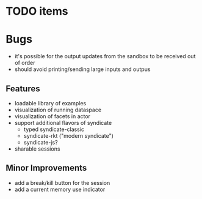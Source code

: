 # TODO items

# Bugs
- it's possible for the output updates from the sandbox to be received out of order
- should avoid printing/sending large inputs and outpus

## Features
- loadable library of examples
- visualization of running dataspace
- visualization of facets in actor
- support additional flavors of syndicate
  - typed syndicate-classic
  - syndicate-rkt ("modern syndicate")
  - syndicate-js?
- sharable sessions

## Minor Improvements
- add a break/kill button for the session
- add a current memory use indicator
